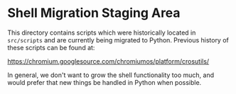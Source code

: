 # Shell Migration Staging Area

This directory contains scripts which were historically located in `src/scripts`
and are currently being migrated to Python.  Previous history of these scripts
can be found at:

https://chromium.googlesource.com/chromiumos/platform/crosutils/

In general, we don't want to grow the shell functionality too much, and would
prefer that new things be handled in Python when possible.
